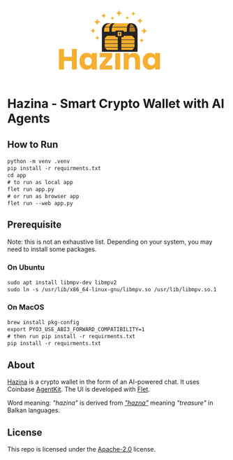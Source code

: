 ![logo](assets/banner.png)

# Hazina - Smart Crypto Wallet with AI Agents

## How to Run

```
python -m venv .venv
pip install -r requirments.txt
cd app
# to run as local app
flet run app.py
# or run as browser app
flet run --web app.py
```

## Prerequisite

Note: this is not an exhaustive list. Depending on your system, you may need to install some packages.

### On Ubuntu

```
sudo apt install libmpv-dev libmpv2
sudo ln -s /usr/lib/x86_64-linux-gnu/libmpv.so /usr/lib/libmpv.so.1
```

### On MacOS

```
brew install pkg-config
export PYO3_USE_ABI3_FORWARD_COMPATIBILITY=1
# then run pip install -r requirments.txt
pip install -r requirments.txt
```

## About

[Hazina](https://github.com/dloghin/hazina) is a crypto wallet in the form of an AI-powered chat. It uses Coinbase [AgentKit](https://github.com/coinbase/agentkit). The UI is developed with [Flet](https://flet.dev/).

Word meaning: _"hazina"_ is derived from [_"hazna"_](https://en.wiktionary.org/wiki/hazna) meaning _"treasure"_ in Balkan languages.

## License

This repo is licensed under the [Apache-2.0](https://www.apache.org/licenses/LICENSE-2.0) license.